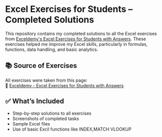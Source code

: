 # Excel Exercises for Students – Completed Solutions

This repository contains my completed solutions to all the Excel exercises from [Exceldemy's Excel Exercises for Students with Answers](https://www.exceldemy.com/excel-exercises-for-students-with-answers/). These exercises helped me improve my Excel skills, particularly in formulas, functions, data handling, and basic analytics.

## 📚 Source of Exercises

All exercises were taken from this page:  
🔗 [Exceldemy - Excel Exercises for Students with Answers](https://www.exceldemy.com/excel-exercises-for-students-with-answers/)

## ✅ What’s Included

- Step-by-step solutions to all exercises
- Screenshots of completed tasks
- Sample Excel files
- Use of basic Excil functions like INDEX,MATCH VLOOKUP





